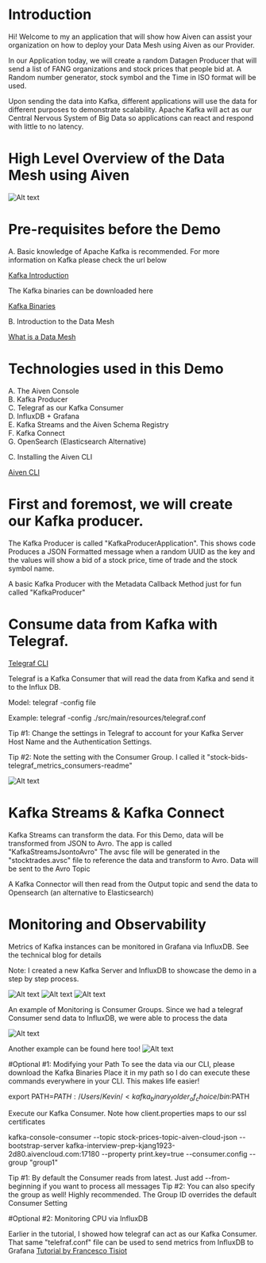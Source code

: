 # Introduction

Hi! Welcome to my an application that will show how Aiven can assist your organization on how
to deploy your Data Mesh using Aiven as our Provider.

In our Application today, we will create a random Datagen Producer that will send a list
of FANG organizations and stock prices that people bid at. A Random number generator, stock symbol
and the Time in ISO format will be used.

Upon sending the data into Kafka, different applications will use the data for different purposes to demonstrate
scalability. Apache Kafka will act as our Central Nervous System of Big Data so applications can react and respond
with little to no latency.

# High Level Overview of the Data Mesh using Aiven

![Alt text](./images/Data_Mesh.png?raw=true "Building the Data Mesh with Aiven")

# Pre-requisites before the Demo

A. Basic knowledge of Apache Kafka is recommended. For more information on Kafka please check the url below

<a href="https://kafka.apache.org/" target="_blank">Kafka Introduction</a>

The Kafka binaries can be downloaded here

<a href="https://kafka.apache.org/downloads" target="_blank">Kafka Binaries</a>


B. Introduction to the Data Mesh

<a href="https://www.montecarlodata.com/data-mesh-101-everything-you-need-to-know-to-get-started/" target="_blank">What is a Data Mesh</a>

# Technologies used in this Demo

A. The Aiven Console <br />
B. Kafka Producer <br />
C. Telegraf as our Kafka Consumer <br />
D. InfluxDB + Grafana <br />
E. Kafka Streams and the Aiven Schema Registry <br />
F. Kafka Connect <br />
G. OpenSearch (Elasticsearch Alternative) <br />

C. Installing the Aiven CLI

<a href="https://developer.aiven.io/docs/tools/cli" target="_blank">Aiven CLI</a>


# First and foremost, we will create our Kafka producer.

The Kafka Producer is called "KafkaProducerApplication". This shows code Produces a JSON Formatted message when a random UUID as the
key and the values will show a bid of a stock price, time of trade and the stock symbol name.

A basic Kafka Producer with the Metadata Callback Method just for fun called "KafkaProducer"

# Consume data from Kafka with Telegraf.

<a href="https://github.com/influxdata/telegraf" target="_blank">Telegraf CLI</a>

Telegraf is a Kafka Consumer that will read the data from Kafka and send it to the Influx DB.

Model:
telegraf -config <location of telegraf.conf> file

Example:
telegraf -config ./src/main/resources/telegraf.conf

Tip #1: Change the settings in Telegraf to account for your Kafka Server Host Name and the Authentication Settings.

Tip #2: Note the setting with the Consumer Group. I called it "stock-bids-telegraf_metrics_consumers-readme"

![Alt text](./images/telegraf_consumer.png?raw=true "Telegraf Consumer")

# Kafka Streams & Kafka Connect

Kafka Streams can transform the data. For this Demo, data will be transformed from JSON to Avro. The app is called "KafkaStreamsJsontoAvro"
The avsc file will be generated in the "stocktrades.avsc" file to reference the data and transform to Avro. Data will be sent to the Avro Topic

A Kafka Connector will then read from the Output topic and send the data to Opensearch (an alternative to Elasticsearch)


# Monitoring and Observability

Metrics of Kafka instances can be monitored in Grafana via InfluxDB. See the technical blog for details

Note: I created a new Kafka Server and InfluxDB to showcase the demo in a step by step process.

![Alt text](./images/01_Kafka_Metrics.png?raw=true "Step 1: Enable the Integration")
![Alt text](./images/02_InfluxDB.png?raw=true "Step 2: Set Connectivity from InfluxDB to Grafana")
![Alt text](./images/03_Grafana.png?raw=true "Step 3: See the Kafka Metrics in Grafana")

An example of Monitoring is Consumer Groups. Since we had a telegraf Consumer send data to InfluxDB, we were able to
process the data

![Alt text](./images/Consumer_Group_Grafana.png?raw=true "Kafka Consumer Group Visual")

Another example can be found here too!
![Alt text](./images/KafkaMetrics.png?raw=true "Kafka Metrics Sample")


#Optional #1: Modifying your Path
To see the data via our CLI, please download the Kafka Binaries
Place it in my path so I do can execute these commands everywhere in your CLI. This makes life easier!

export PATH=$PATH:/Users/Kevin/<kafka_binary_folder_of_choice/bin:$PATH

Execute our Kafka Consumer. Note how client.properties maps to our ssl certificates

kafka-console-consumer --topic stock-prices-topic-aiven-cloud-json --bootstrap-server kafka-interview-prep-kjang1923-2d80.aivencloud.com:17180 --property print.key=true --consumer.config <location of properties file> --group "group1"

Tip #1: By default the Consumer reads from latest. Just add --from-beginning if you want to process all messages
Tip #2: You can also specify the group as well! Highly recommended. The Group ID overrides the default Consumer Setting


#Optional #2: Monitoring CPU via InfluxDB

Earlier in the tutorial, I showed how telegraf can act as our Kafka Consumer. That same "telefraf.conf" file can be used to send metrics from InfluxDB to Grafana
<a href="https://aiven.io/blog/tig-stack-using-telegraf-influxdb-and-grafana-on-aiven" target="_blank">Tutorial by Francesco Tisiot</a>



